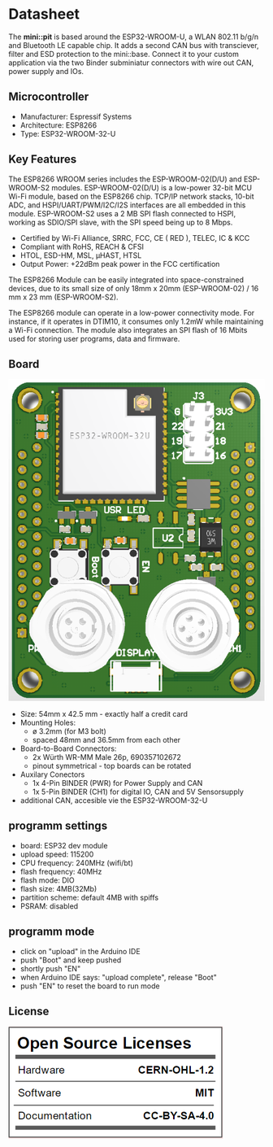 # Datasheet
The **mini::pit** is based around the ESP32-WROOM-U, a WLAN 802.11 b/g/n and Bluetooth LE capable chip. It adds a second CAN bus with transciever, filter and ESD protection to the mini::base. Connect it to your custom application via the two Binder subminiatur connectors with wire out CAN, power supply and IOs. 

## Microcontroller
 * Manufacturer: Espressif Systems
 * Architecture: ESP8266
 * Type: ESP32-WROOM-32-U

## Key Features 
The ESP8266 WROOM series includes the ESP-WROOM-02(D/U) and ESP-WROOM-S2 modules.
ESP-WROOM-02(D/U) is a low-power 32-bit MCU Wi-Fi module, based on the ESP8266 chip. TCP/IP network stacks, 10-bit ADC, and HSPI/UART/PWM/I2C/I2S interfaces are all embedded in this module.
ESP-WROOM-S2 uses a 2 MB SPI flash connected to HSPI, working as SDIO/SPI slave, with the SPI speed being up to 8 Mbps.

 * Certified by Wi-Fi Alliance, SRRC, FCC, CE ( RED ), TELEC, IC & KCC 
 * Compliant with RoHS, REACH & CFSI 
 * HTOL, ESD-HM, MSL, μHAST, HTSL
 * Output Power: +22dBm peak power in the FCC certification

The ESP8266 Module can be easily integrated into space-constrained devices, due to its small size of only 18mm x 20mm (ESP-WROOM-02) / 16 mm x 23 mm (ESP-WROOM-S2). 

The ESP8266 module can operate in a low-power connectivity mode. For instance, if it operates in DTIM10, it consumes only 1.2mW while maintaining a Wi-Fi connection. The module also integrates an SPI flash of 16 Mbits used for storing user programs, data and firmware.

## Board 
![mini::pit](./pictures/mini_pit_front.png "mini::pit")

 * Size: 54mm x 42.5 mm - exactly half a credit card
 * Mounting Holes:
   * ø 3.2mm (for M3 bolt)
   * spaced 48mm and  36.5mm from each other
 * Board-to-Board Connectors:
   * 2x Würth WR-MM Male 26p, 690357102672
   * pinout symmetrical - top boards can be rotated
 * Auxilary Conectors
   * 1x 4-Pin BINDER (PWR) for Power Supply and CAN
   * 1x 5-Pin BINDER (CH1) for digital IO, CAN and 5V Sensorsupply
 * additional CAN, accesible vie the ESP32-WROOM-32-U

## programm settings
 * board: ESP32 dev module
 * upload speed: 115200
 * CPU frequency: 240MHz (wifi/bt)
 * flash frequency: 40MHz
 * flash mode: DIO
 * flash size: 4MB(32Mb)
 * partition scheme: default 4MB with spiffs
 * PSRAM: disabled

## programm mode
 * click on "upload" in the Arduino IDE
 * push "Boot" and keep pushed
 * shortly push "EN"
 * when Arduino IDE says: "upload complete", release "Boot"
 * push "EN" to reset the board to run mode
## License
![license](./pictures/license.png "license")
